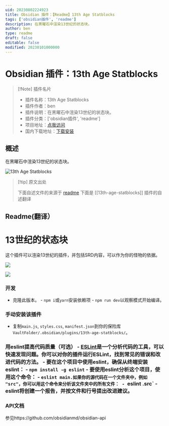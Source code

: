 ```yaml
---
uid: 20230802224923
title: Obsidian 插件：【Readme】13th Age Statblocks
tags: ['obsidian插件', 'readme']
description: 在黑曜石中渲染13世纪的状态块。
author: ben
type: readme
draft: false
editable: false
modified: 20230101000000
---
```


# Obsidian 插件：13th Age Statblocks

> [!Note] 插件名片
> - 插件名称：13th Age Statblocks
> - 插件作者：ben
> - 插件说明：在黑曜石中渲染13世纪的状态块。
> - 插件分类：['obsidian插件', 'readme']
> - 项目地址：[点我访问](https://github.com/ben/obsidian-13th-age-statblocks)
> - 国内下载地址：[下载安装](https://pkmer.cn/products/plugin/pluginMarket/?13th-age-statblocks)

## 概述

在黑曜石中渲染13世纪的状态块。

![13th Age Statblocks](https://cdn.pkmer.cn/covers/13th-age-statblocks.png!pkmer)

> [!tip] 原文出处
> 
>下面自述文件的来源于 [readme](https://ghproxy.net/https://raw.githubusercontent.com/ben/obsidian-13th-age-statblocks/master/README.md)
> 下面是 [[13th-age-statblocks]] 插件的自述翻译


## Readme(翻译）


# 13世纪的状态块

这个插件可以渲染13世纪的插件，并包括SRD内容，可以作为你的怪物的依据。

![](https://user-images.githubusercontent.com/39902/149404290-3dcb6793-0437-496d-b066-b2d7d5355374.png)

![](https://user-images.githubusercontent.com/39902/149404315-5a9d6d45-55da-421b-b424-9596d2f95d55.png)


### 开发

- 克隆此版本。 - `npm i`或`yarn`安装依赖项 - `npm run dev`以观察模式开始编译。

### 手动安装该插件

- 复制`main.js`, `styles.css`, `manifest.json`到你的保险库`VaultFolder/.obsidian/plugins/13th-age-statblocks/`。

### 用eslint提高代码质量（可选） - [ESLint](https://eslint.org/)是一个分析代码的工具，可以快速发现问题。你可以对你的插件运行ESLint，找到常见的错误和改进代码的方法。 - 要在这个项目中使用eslint，确保从终端安装eslint： - `npm install -g eslint` - 要使用eslint分析这个项目，使用这个命令： - `eslint main.如果你的源代码在一个文件夹中，例如 "src"，你可以用这个命令来分析该文件夹中的所有文件： - `eslint .src\` - eslint将创建一个报告，并按文件和行号提出改进建议。


### API文档

参见https://github.com/obsidianmd/obsidian-api


